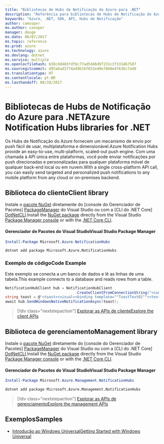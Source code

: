 ```yaml
---
title: "Bibliotecas de Hubs de Notificação do Azure para .NET"
description: "Referência para bibliotecas de Hubs de Notificação do Azure para .NET"
keywords: "Azure, .NET, SDK, API, Hubs de Notificação"
author: camsoper
ms.author: casoper
manager: douge
ms.date: 08/07/2017
ms.topic: reference
ms.prod: azure
ms.technology: azure
ms.devlang: dotnet
ms.service: multiple
ms.openlocfilehash: 630cdd465fdf6c77ad5d46d9f231c3f331467587
ms.sourcegitcommit: d95a6ad3774a49b16f652e40e7860e47636c7ad0
ms.translationtype: HT
ms.contentlocale: pt-BR
ms.lasthandoff: 08/28/2017
---
```

# <a name="azure-notification-hubs-libraries-for-net"></a><span data-ttu-id="232e1-104">Bibliotecas de Hubs de Notificação do Azure para .NET</span><span class="sxs-lookup"><span data-stu-id="232e1-104">Azure Notification Hubs libraries for .NET</span></span>

<span data-ttu-id="232e1-105">Os Hubs de Notificação do Azure fornecem um mecanismo de envio por push fácil de usar, multiplataforma e dimensionável.</span><span class="sxs-lookup"><span data-stu-id="232e1-105">Azure Notification Hubs provide an easy-to-use, multi-platform, scaled-out push engine.</span></span> <span data-ttu-id="232e1-106">Com uma chamada à API única entre plataformas, você pode enviar notificações por push direcionadas e personalizadas para qualquer plataforma móvel de qualquer back-end local ou em nuvem.</span><span class="sxs-lookup"><span data-stu-id="232e1-106">With a single cross-platform API call, you can easily send targeted and personalized push notifications to any mobile platform from any cloud or on-premises backend.</span></span>

## <a name="client-library"></a><span data-ttu-id="232e1-107">Biblioteca do cliente</span><span class="sxs-lookup"><span data-stu-id="232e1-107">Client library</span></span>

<span data-ttu-id="232e1-108">Instale o [pacote NuGet](https://www.nuget.org/packages/Microsoft.Azure.NotificationHubs) diretamente do [console do Gerenciador de Pacotes] [ PackageManager] do Visual Studio ou com a [CLI do .NET Core] [DotNetCLI].</span><span class="sxs-lookup"><span data-stu-id="232e1-108">Install the [NuGet package](https://www.nuget.org/packages/Microsoft.Azure.NotificationHubs) directly from the Visual Studio [Package Manager console][PackageManager] or with the [.NET Core CLI][DotNetCLI].</span></span>

#### <a name="visual-studio-package-manager"></a><span data-ttu-id="232e1-109">Gerenciador de Pacotes do Visual Studio</span><span class="sxs-lookup"><span data-stu-id="232e1-109">Visual Studio Package Manager</span></span>

```powershell
Install-Package Microsoft.Azure.NotificationHubs
```

```bash
dotnet add package Microsoft.Azure.NotificationHubs
```

### <a name="code-example"></a><span data-ttu-id="232e1-110">Exemplo de código</span><span class="sxs-lookup"><span data-stu-id="232e1-110">Code Example</span></span>

<span data-ttu-id="232e1-111">Este exemplo se conecta a um banco de dados e lê as linhas de uma tabela.</span><span class="sxs-lookup"><span data-stu-id="232e1-111">This example connects to a database and reads rows from a table.</span></span>

```csharp
NotificationHubClient hub = NotificationHubClient
                                .CreateClientFromConnectionString("<connection string with full access>", "<hub name>");
string toast = @"<toast><visual><binding template=""ToastText01""><text id=""1"">Hello from a .NET App!</text></binding></visual></toast>";
await hub.SendWindowsNativeNotificationAsync(toast);
```

> [!div class="nextstepaction"]
> [<span data-ttu-id="232e1-112">Explorar as APIs de cliente</span><span class="sxs-lookup"><span data-stu-id="232e1-112">Explore the client APIs</span></span>](/dotnet/api/overview/azure/notificationhubs/client)


## <a name="management-library"></a><span data-ttu-id="232e1-113">Biblioteca de gerenciamento</span><span class="sxs-lookup"><span data-stu-id="232e1-113">Management library</span></span>

<span data-ttu-id="232e1-114">Instale o [pacote NuGet](https://www.nuget.org/packages/Microsoft.Azure.Management.NotificationHubs) diretamente do [console do Gerenciador de Pacotes] [ PackageManager] do Visual Studio ou com a [CLI do .NET Core] [DotNetCLI].</span><span class="sxs-lookup"><span data-stu-id="232e1-114">Install the [NuGet package](https://www.nuget.org/packages/Microsoft.Azure.Management.NotificationHubs) directly from the Visual Studio [Package Manager console][PackageManager] or with the [.NET Core CLI][DotNetCLI].</span></span>

#### <a name="visual-studio-package-manager"></a><span data-ttu-id="232e1-115">Gerenciador de Pacotes do Visual Studio</span><span class="sxs-lookup"><span data-stu-id="232e1-115">Visual Studio Package Manager</span></span>

```powershell
Install-Package Microsoft.Azure.Management.NotificationHubs
```

```bash
dotnet add package Microsoft.Azure.Management.NotificationHubs
```

> [!div class="nextstepaction"]
> [<span data-ttu-id="232e1-116">Explorar as APIs de gerenciamento</span><span class="sxs-lookup"><span data-stu-id="232e1-116">Explore the management APIs</span></span>](/dotnet/api/overview/azure/notificationhubs/management)

## <a name="samples"></a><span data-ttu-id="232e1-117">Exemplos</span><span class="sxs-lookup"><span data-stu-id="232e1-117">Samples</span></span>

- [<span data-ttu-id="232e1-118">Introdução ao Windows Universal</span><span class="sxs-lookup"><span data-stu-id="232e1-118">Getting Started with Windows Universal</span></span>](https://github.com/Azure/azure-notificationhubs-samples/tree/master/dotnet/GetStartedWindowsUniversal)

[PackageManager]: https://docs.microsoft.com/nuget/tools/package-manager-console
[DotNetCLI]: https://docs.microsoft.com/en-us/dotnet/core/tools/dotnet-add-package
